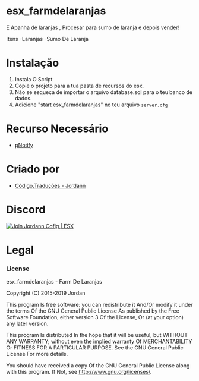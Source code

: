 # esx_farmdelaranjas

E Apanha de laranjas , Procesar para sumo de laranja e depois vender!

Itens
-Laranjas
-Sumo De Laranja

# Instalação
1. Instala O Script
3. Copie o projeto para a tua pasta de recursos do esx.
4. Não se esqueça de importar o arquivo database.sql para o teu banco de dados.
5. Adicione "start esx_farmdelaranjas" no teu arquivo `server.cfg`


# Recurso Necessário
- [pNotify](https://github.com/ESX-Brasil/pNotify)

# Criado por
- [Código,Traduções - Jordann](https://github.com/jordann124)

# Discord

[![Join Jordann Cofig | ESX](https://discordapp.com/api/guilds/584087495755563008/embed.png?style=banner2)](https://discord.gg/AkDrAuP)

# Legal
### License
esx_farmdelaranjas - Farm De Laranjas

Copyright (C) 2015-2019 Jordan

This program Is free software: you can redistribute it And/Or modify it under the terms Of the GNU General Public License As published by the Free Software Foundation, either version 3 Of the License, Or (at your option) any later version.

This program Is distributed In the hope that it will be useful, but WITHOUT ANY WARRANTY; without even the implied warranty Of MERCHANTABILITY Or FITNESS FOR A PARTICULAR PURPOSE. See the GNU General Public License For more details.

You should have received a copy Of the GNU General Public License along with this program. If Not, see http://www.gnu.org/licenses/.
